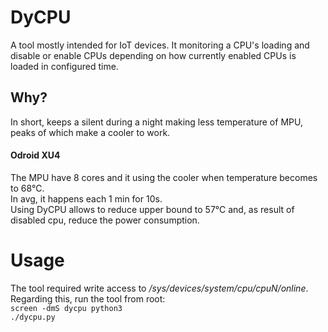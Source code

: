 # DyCPU
A tool mostly intended for IoT devices. It monitoring a CPU's loading and disable or enable CPUs depending on how currently enabled CPUs is loaded in configured time.
## Why?
In short, keeps a silent during a night making less temperature of MPU, peaks of which make a cooler to work.<br/>
#### Odroid XU4
The MPU have 8 cores and it using the cooler when temperature becomes to 68℃.<br/>
In avg, it happens each 1 min for 10s.<br/>
Using DyCPU allows to reduce upper bound to 57℃ and, as result of disabled cpu, reduce the power consumption.

# Usage
The tool required write access to <em>/sys/devices/system/cpu/cpuN/online</em>.<br/>
Regarding this, run the tool from root:<br/>
<code>screen -dmS dycpu python3 ./dycpu.py</code>
